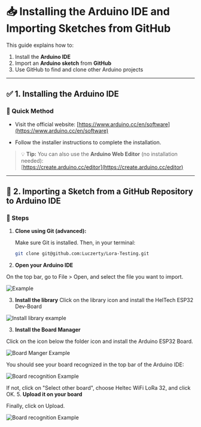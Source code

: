 # 📥 Installing the Arduino IDE and Importing Sketches from GitHub

This guide explains how to:

1. Install the **Arduino IDE**
2. Import an **Arduino sketch** from **GitHub**
3. Use GitHub to find and clone other Arduino projects

---

## ✅ 1. Installing the Arduino IDE

### 🔗 Quick Method

- Visit the official website: [https://www.arduino.cc/en/software](https://www.arduino.cc/en/software)

- Follow the installer instructions to complete the installation.

> 💡 **Tip:** You can also use the **Arduino Web Editor** (no installation needed):  
> [https://create.arduino.cc/editor](https://create.arduino.cc/editor)

---

## 📁 2. Importing a Sketch from a GitHub Repository to Arduino IDE

### 🧭 Steps

1. **Clone using Git (advanced):**

   Make sure Git is installed. Then, in your terminal:

   ```bash
   git clone git@github.com:Luczerty/Lora-Testing.git

2. **Open your Arduino IDE**

On the top bar, go to File > Open, and select the file you want to import.

![Example](./doc/cp.png)

3. **Install the library**
Click on the library icon  and install the HelTech ESP32 Dev-Board

![Install library example](./doc/library.png)

3. **Install the Board Manager**

Click on the icon below the folder icon and install the Arduino ESP32 Board.

![Board Manger Example](./doc/boardmanager.png)

You should see your board recognized in the top bar of the Arduino IDE:

![Board recognition Example](./doc/BoardReco.png)

If not, click on "Select other board", choose Heltec WiFi LoRa 32, and click OK.
5. **Upload it on your board**

Finally, click on Upload.

![Board recognition Example](./doc/upload.png)